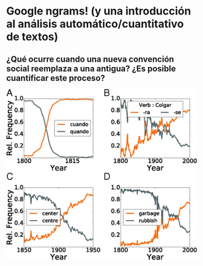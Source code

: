 # Google ngrams! (y una introducción al análisis automático/cuantitativo de textos)

## ¿Qué ocurre cuando una nueva convención social reemplaza a una antigua? ¿Es posible cuantificar este proceso? 


![alt text](https://github.com/lab-humanidades-digitales-pucp/taller-textos/blob/main/semana%201/pnas.1721059115fig01.jpeg?raw=true)


